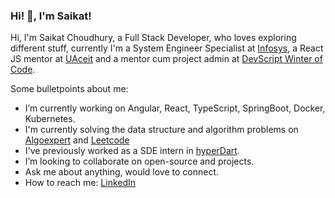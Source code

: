 ### Hi! 👋, I'm Saikat!

Hi, I'm Saikat Choudhury, a Full Stack Developer, who loves exploring different stuff, currently I'm a System Engineer Specialist at [Infosys](https://www.infosys.com), a React JS mentor at [UAceit](https://uaceit.com) and a mentor cum project admin at [DevScript Winter of Code](https://devscript.tech/woc/).

Some bulletpoints about me:

- I’m currently working on Angular, React, TypeScript, SpringBoot, Docker, Kubernetes.
- I'm currently solving the data structure and algorithm problems on [Algoexpert](https://www.algoexpert.io/questions) and [Leetcode](https://leetcode.com/problemset/all/)
- I've previously worked as a SDE intern in [hyperDart](https://hyperdart.com). 
- I’m looking to collaborate on open-source and  projects.
- Ask me about anything, would love to connect.
- How to reach me: [LinkedIn](https://www.linkedin.com/in/saikat-c-3b9878110/)
